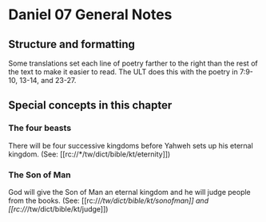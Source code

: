 # Daniel 07 General Notes
## Structure and formatting
Some translations set each line of poetry farther to the right than the rest of the text to make it easier to read. The ULT does this with the poetry in 7:9-10, 13-14, and 23-27.

## Special concepts in this chapter
### The four beasts

There will be four successive kingdoms before Yahweh sets up his eternal kingdom. (See: [[rc://*/tw/dict/bible/kt/eternity]])

### The Son of Man

God will give the Son of Man an eternal kingdom and he will judge people from the books. (See: [[rc://*/tw/dict/bible/kt/sonofman]] and [[rc://*/tw/dict/bible/kt/judge]])